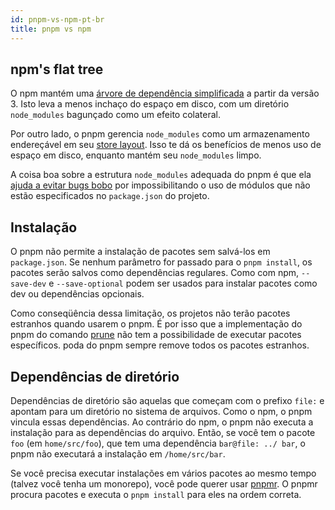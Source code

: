 ```yaml
---
id: pnpm-vs-npm-pt-br
title: pnpm vs npm
---
```


## npm's flat tree

O npm mantém uma [árvore de dependência simplificada](https://github.com/npm/npm/issues/6912) a partir da versão 3.
Isto leva a menos inchaço do espaço em disco, com um diretório `node_modules` bagunçado como um efeito colateral.

Por outro lado, o pnpm gerencia `node_modules` como um armazenamento endereçável em seu [store layout](about-the-package-store).
Isso te dá os benefícios de menos uso de espaço em disco, enquanto mantém seu `node_modules` limpo.

A coisa boa sobre a estrutura `node_modules` adequada do pnpm é que ela [ajuda a evitar bugs bobo](https://www.kochan.io/nodejs/pnpms-strictness-helps-to-avoid-silly-bugs.html) por impossibilitando o uso de módulos
que não estão especificados no `package.json` do projeto.

## Instalação

O pnpm não permite a instalação de pacotes sem salvá-los em `package.json`.
Se nenhum parâmetro for passado para o `pnpm install`, os pacotes serão salvos como dependências regulares.
Como com npm, `--save-dev` e `--save-optional` podem ser usados ​​para instalar pacotes como dev ou dependências opcionais.

Como conseqüência dessa limitação, os projetos não terão pacotes estranhos quando usarem o pnpm.
É por isso que a implementação do pnpm do comando [prune](https://docs.npmjs.com/cli/prune) não
tem a possibilidade de executar pacotes específicos. poda do pnpm sempre remove todos os pacotes estranhos.

## Dependências de diretório

Dependências de diretório são aquelas que começam com o prefixo `file:` e apontam para um diretório no sistema de arquivos.
Como o npm, o pnpm vincula essas dependências. Ao contrário do npm, o pnpm não executa a instalação para as dependências do arquivo.
Então, se você tem o pacote `foo` (em `home/src/foo`), que tem uma dependência `bar@file: ../ bar`, o pnpm não executará a instalação em `/home/src/bar`.

Se você precisa executar instalações em vários pacotes ao mesmo tempo (talvez você tenha um monorepo), você pode querer usar [pnpmr](https://github.com/pnpm/pnpmr). O pnpmr procura pacotes e executa o `pnpm install` para eles na ordem correta.
